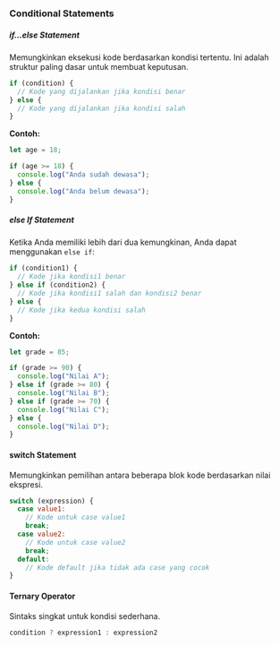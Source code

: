 ### Conditional Statements

##### if...else Statement
Memungkinkan eksekusi kode berdasarkan kondisi tertentu. Ini adalah struktur paling dasar untuk membuat keputusan.

```js
if (condition) {
  // Kode yang dijalankan jika kondisi benar
} else {
  // Kode yang dijalankan jika kondisi salah
}
```

**Contoh:**
```js
let age = 18;

if (age >= 18) {
  console.log("Anda sudah dewasa");
} else {
  console.log("Anda belum dewasa");
}
```

##### else If Statement

Ketika Anda memiliki lebih dari dua kemungkinan, Anda dapat menggunakan `else if`:

```js
if (condition1) {
  // Kode jika kondisi1 benar
} else if (condition2) {
  // Kode jika kondisi1 salah dan kondisi2 benar
} else {
  // Kode jika kedua kondisi salah
}
```

**Contoh:**

```js
let grade = 85;

if (grade >= 90) {
  console.log("Nilai A");
} else if (grade >= 80) {
  console.log("Nilai B");
} else if (grade >= 70) {
  console.log("Nilai C");
} else {
  console.log("Nilai D");
}
```

#### switch Statement
Memungkinkan pemilihan antara beberapa blok kode berdasarkan nilai ekspresi.

```js
switch (expression) {
  case value1:
    // Kode untuk case value1
    break;
  case value2:
    // Kode untuk case value2
    break;
  default:
    // Kode default jika tidak ada case yang cocok
}
```

#### Ternary Operator 
Sintaks singkat untuk kondisi sederhana.

```js
condition ? expression1 : expression2
```
